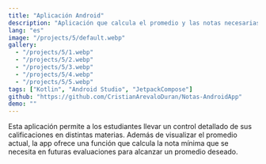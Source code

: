 ```yaml
---
title: "Aplicación Android"
description: "Aplicación que calcula el promedio y las notas necesarias para una asignatura."
lang: "es"
image: "/projects/5/default.webp"
gallery:
  - "/projects/5/1.webp"
  - "/projects/5/2.webp"
  - "/projects/5/3.webp"
  - "/projects/5/4.webp"
  - "/projects/5/5.webp"
tags: ["Kotlin", "Android Studio", "JetpackCompose"]
github: "https://github.com/CristianArevaloDuran/Notas-AndroidApp"
demo: ""
---
```

Esta aplicación permite a los estudiantes llevar un control detallado de sus calificaciones en distintas materias. Además de visualizar el promedio actual, la app ofrece una función que calcula la nota mínima que se necesita en futuras evaluaciones para alcanzar un promedio deseado.
